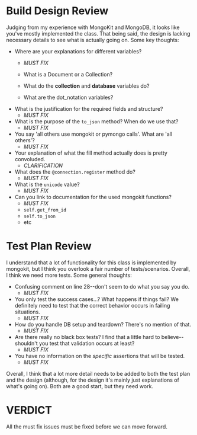 # Build Design Review

Judging from my experience with MongoKit and MongoDB, it looks like you've mostly implemented the class. That being said, the design is lacking necessary details to see what is actually going on. Some key thoughts:

* Where are your explanations for different variables?
    - *MUST FIX*
    - What is a Document or a Collection?

    - What do the __collection__ and __database__ variables do?
    - What are the dot_notation variables?
* What is the justification for the required fields and structure?
    - *MUST FIX*
* What is the purpose of the `to_json` method? When do we use that?
    - *MUST FIX*
* You say 'all others use mongokit or pymongo calls'. What are 'all others'?
    - *MUST FIX*
* Your explanation of what the fill method actually does is pretty convoluded.
    - *CLARIFICATION*
* What does the `@connection.register` method do?
    - *MUST FIX*
* What is the `unicode` value?
    - *MUST FIX*
* Can you link to documentation for the used mongokit functions?
    - *MUST FIX*
    - `self.get_from_id`
    - `self.to_json`
    - etc

# Test Plan Review

I understand that a lot of functionality for this class is implemented by mongokit, but I think you overlook a fair number of tests/scenarios. Overall, I think we need more tests. Some general thoughts:

* Confusing comment on line 28--don't seem to do what you say you do.
    - *MUST FIX*
* You only test the success cases...? What happens if things fail? We definitely need to test that the correct behavior occurs in failing situations.
    - *MUST FIX*
* How do you handle DB setup and teardown? There's no mention of that.
    - *MUST FIX*
* Are there really no black box tests? I find that a little hard to believe--shouldn't you test that validation occurs at least?
    - *MUST FIX*
* You have no information on the *specific* assertions that will be tested.
    - *MUST FIX*

Overall, I think that a lot more detail needs to be added to both the test plan and the design (although, for the design it's mainly just explanations of what's going on). Both are a good start, but they need work.

# VERDICT

All the must fix issues must be fixed before we can move forward.